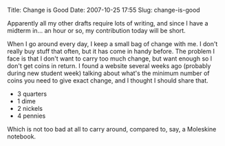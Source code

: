 Title: Change is Good
Date: 2007-10-25 17:55
Slug: change-is-good

Apparently all my other drafts require lots of writing, and since I have
a midterm in... an hour or so, my contribution today will be short.

When I go around every day, I keep a small bag of change with me. I
don't really buy stuff that often, but it has come in handy before. The
problem I face is that I don't want to carry too much change, but want
enough so I don't get coins in return. I found a website several weeks
ago (probably during new student week) talking about what's the minimum
number of coins you need to give exact change, and I thought I should
share that.

-   3 quarters
-   1 dime
-   2 nickels
-   4 pennies

Which is not too bad at all to carry around, compared to, say, a
Moleskine notebook.

